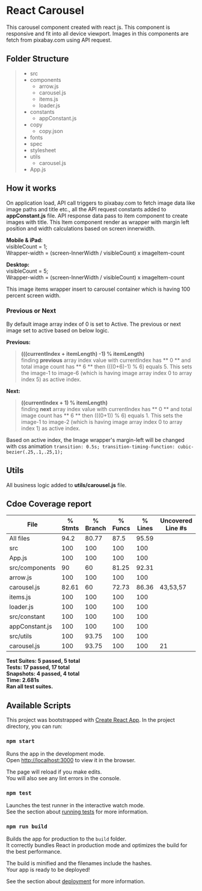 # React Carousel

This carousel component created with react js. This component is responsive and fit into all device viewport. Images in this components are fetch from pixabay.com using API request. 

## Folder Structure
 >   * src
 >    * components
 >      * arrow.js
 >      * carousel.js
 >      * items.js
 >      * loader.js
 >    * constants
 >      * appConstant.js
 >    * copy
 >      * copy.json
 >    * fonts
 >    * spec
 >    * stylesheet
 >    * utils
 >      * carousel.js
 >    * App.js

## How it works
On application load, API call triggers to pixabay.com to fetch image data like image paths and title etc., all the API request constants added to **appConstant.js** file. API response data pass to item component to create images with title. This Item component render as wrapper with margin left position and width calculations based on screen innerwidth.

**Mobile & iPad:**
\
visibleCount = 1;
\
Wrapper-width = (screen-InnerWidth / visibleCount) x imageItem-count

**Desktop:**
\
visibleCount = 5;
\
Wrapper-width = (screen-InnerWidth / visibleCount) x imageItem-count

This image items wrapper insert to carousel container which is having 100 percent screen width. 

### Previous or Next
By default image array index of 0 is set to Active. The previous or next image set to active based on below logic.
 
**Previous:**
> **(((currentIndex + itemLength) -1) % itemLength)** \
> finding **previous** array index value with currentIndex has ** 0 ** and total image count has ** 6 ** then (((0+6)-1) % 6) equals 5. This sets the image-1 to image-6 (which is having image array index 0 to array index 5) as active index. 

**Next:**
> **((currentIndex + 1) % itemLength)** \
> finding **next** array index value with currentIndex has ** 0 ** and total image count has ** 6 ** then (((0+1)) % 6) equals 1. This sets the image-1 to image-2 (which is having image array index 0 to array index 1) as active index. 

Based on active index, the Image wrapper's margin-left will be changed with css animation `transition: 0.5s; transition-timing-function: cubic-bezier(.25,.1,.25,1);`

## Utils
All business logic added to **utils/carousel.js** file.


## Cdoe Coverage report
File             |  % Stmts | % Branch |  % Funcs |  % Lines | Uncovered Line #s |
-----------------|----------|----------|----------|----------|-------------------|
All files        |     94.2 |    80.77 |     87.5 |    95.59 |                   |
 src             |      100 |      100 |      100 |      100 |                   |
  App.js         |      100 |      100 |      100 |      100 |                   |
 src/components  |       90 |       60 |    81.25 |    92.31 |                   |
  arrow.js       |      100 |      100 |      100 |      100 |                   |
  carousel.js    |    82.61 |       60 |    72.73 |    86.36 |          43,53,57 |
  items.js       |      100 |      100 |      100 |      100 |                   |
  loader.js      |      100 |      100 |      100 |      100 |                   |
 src/constant    |      100 |      100 |      100 |      100 |                   |
  appConstant.js |      100 |      100 |      100 |      100 |                   |
 src/utils       |      100 |    93.75 |      100 |      100 |                   |
  carousel.js    |      100 |    93.75 |      100 |      100 |                21 |


**Test Suites: 5 passed, 5 total \
Tests:       17 passed, 17 total \
Snapshots:   4 passed, 4 total \
Time:        2.681s \
Ran all test suites.**



## Available Scripts
This project was bootstrapped with [Create React App](https://github.com/facebook/create-react-app).
In the project directory, you can run:

### `npm start`

Runs the app in the development mode.<br>
Open [http://localhost:3000](http://localhost:3000) to view it in the browser.

The page will reload if you make edits.<br>
You will also see any lint errors in the console.

### `npm test`

Launches the test runner in the interactive watch mode.<br>
See the section about [running tests](https://facebook.github.io/create-react-app/docs/running-tests) for more information.

### `npm run build`

Builds the app for production to the `build` folder.<br>
It correctly bundles React in production mode and optimizes the build for the best performance.

The build is minified and the filenames include the hashes.<br>
Your app is ready to be deployed!

See the section about [deployment](https://facebook.github.io/create-react-app/docs/deployment) for more information.
